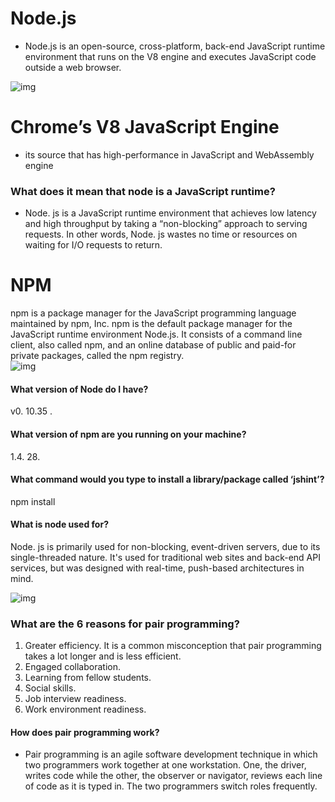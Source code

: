 # Node.js  
+ Node.js is an open-source, cross-platform, back-end JavaScript runtime environment that runs on the V8 engine and executes JavaScript code outside a web browser.  

![img](https://www.simform.com/wp-content/uploads/2020/04/node.js-architecture.png)  

# Chrome’s V8 JavaScript Engine  
+ its source that has high-performance in JavaScript and WebAssembly engine  

### What does it mean that node is a JavaScript runtime?  
+ Node. js is a JavaScript runtime environment that achieves low latency and high throughput by taking a “non-blocking” approach to serving requests. In other words, Node. js wastes no time or resources on waiting for I/O requests to return.  

# NPM  
npm is a package manager for the JavaScript programming language maintained by npm, Inc. npm is the default package manager for the JavaScript runtime environment Node.js. It consists of a command line client, also called npm, and an online database of public and paid-for private packages, called the npm registry.  
![img](https://i.ytimg.com/vi/KJz5j9g3JGo/maxresdefault.jpg)  


#### What version of Node do I have?
 v0. 10.35 .  
 
 #### What version of npm are you running on your machine?  
 1.4. 28.  
 
 #### What command would you type to install a library/package called ‘jshint’?  
 npm install  
 
 #### What is node used for?  
 Node. js is primarily used for non-blocking, event-driven servers, due to its single-threaded nature. It's used for traditional web sites and back-end API services, but was designed with real-time, push-based architectures in mind.  
 
 ![img]( https://seeromega.com/wp-content/uploads/2019/06/node-js-javascript-engine.jpg)  
 
 ### What are the 6 reasons for pair programming?  
1) Greater efficiency. It is a common misconception that pair programming takes a lot longer and is less efficient.  
2) Engaged collaboration.  
3) Learning from fellow students.  
4) Social skills.  
5) Job interview readiness.  
6) Work environment readiness.  

#### How does pair programming work?  
+ Pair programming is an agile software development technique in which two programmers work together at one workstation. One, the driver, writes code while the other, the observer or navigator, reviews each line of code as it is typed in. The two programmers switch roles frequently.  


 
